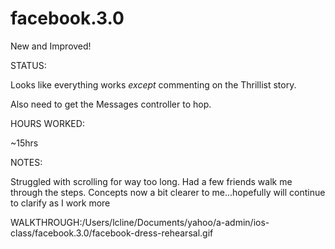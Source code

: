 facebook.3.0
============

New and Improved! 


STATUS: 

Looks like everything works *except* commenting on the Thrillist story.

Also need to get the Messages controller to hop.


HOURS WORKED:

~15hrs


NOTES:

Struggled with scrolling for way too long. Had a few friends walk me through the steps. Concepts now a bit clearer to me...hopefully will continue to clarify as I work more

WALKTHROUGH:/Users/lcline/Documents/yahoo/a-admin/ios-class/facebook.3.0/facebook-dress-rehearsal.gif